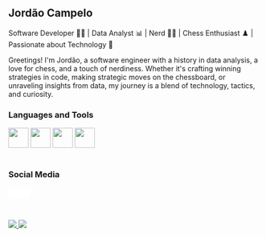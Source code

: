 ## Jordão Campelo
Software Developer 👨‍💻 | Data Analyst 📊 | Nerd 🧙‍♂️ | Chess Enthusiast ♟️ | Passionate about Technology 🚀

Greetings! I'm Jordão, a software engineer with a history in data analysis, a love for chess, and a touch of nerdiness. Whether it's crafting winning strategies in code, making strategic moves on the chessboard, or unraveling insights from data, my journey is a blend of technology, tactics, and curiosity.

### Languages and Tools
<img src="https://cdn.jsdelivr.net/gh/devicons/devicon/icons/microsoftsqlserver/microsoftsqlserver-plain.svg" width="40" height="40"/> <img src="https://cdn.jsdelivr.net/gh/devicons/devicon/icons/java/java-original.svg" width="40" height="40"/> <img src="https://cdn.jsdelivr.net/gh/devicons/devicon/icons/python/python-original.svg" width="40" height="40"/> <img src="https://cdn.jsdelivr.net/gh/devicons/devicon/icons/git/git-original.svg" width="40" height="40"/>
</br>
</br>
### Social Media
<a href="https://www.instagram.com/jordaocampelo" target="_blank"><img align="left" alt="Instagram" width="22px" src="https://github.com/Aakarsh-B/trying-repos/blob/master/insta.svg" />
<a href="https://www.linkedin.com/in/antoniojordãocampelo" target="_blank"><img align="left" alt="LinkedIn" width="22px" src="https://github.com/Aakarsh-B/trying-repos/blob/master/linkedin.svg" />
</a>        
</br>
</br>      
<div>
<a href="https://github.com/jordaocampelo">
<img loading="lazy" height="180em" src="https://github-readme-stats.vercel.app/api/top-langs/?username=jordaocampelo&layout=compact&langs_count=7&theme=dracula"/>
<img loading="lazy" height="180em" src="https://github-readme-stats.vercel.app/api?username=jordaocampelo&show_icons=true&theme=dracula&include_all_commits=true&count_private=true"/>
</div>
